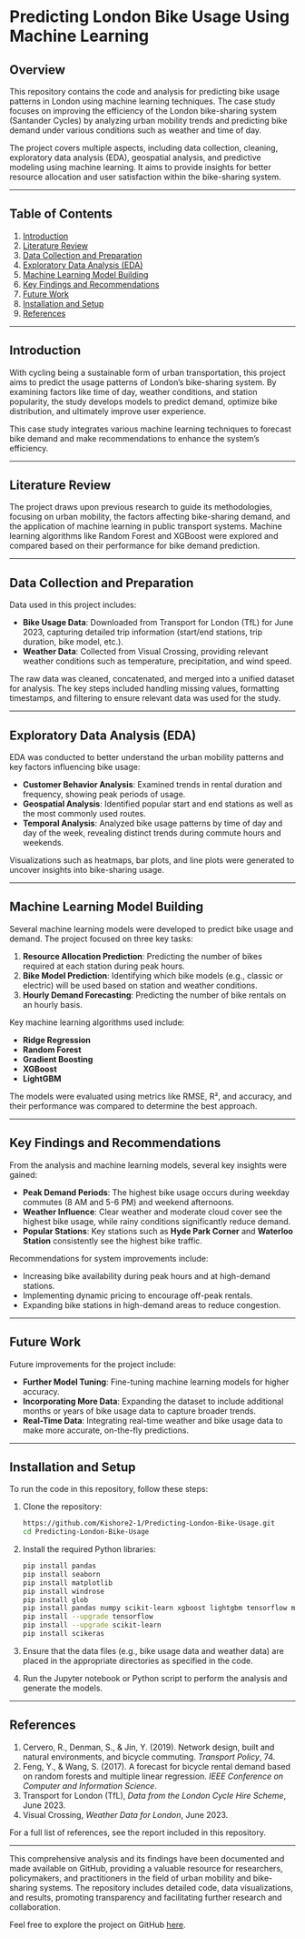 # Predicting London Bike Usage Using Machine Learning

## Overview

This repository contains the code and analysis for predicting bike usage patterns in London using machine learning techniques. The case study focuses on improving the efficiency of the London bike-sharing system (Santander Cycles) by analyzing urban mobility trends and predicting bike demand under various conditions such as weather and time of day.

The project covers multiple aspects, including data collection, cleaning, exploratory data analysis (EDA), geospatial analysis, and predictive modeling using machine learning. It aims to provide insights for better resource allocation and user satisfaction within the bike-sharing system.

---

## Table of Contents

1. [Introduction](#introduction)
2. [Literature Review](#literature-review)
3. [Data Collection and Preparation](#data-collection-and-preparation)
4. [Exploratory Data Analysis (EDA)](#exploratory-data-analysis-eda)
5. [Machine Learning Model Building](#machine-learning-model-building)
6. [Key Findings and Recommendations](#key-findings-and-recommendations)
7. [Future Work](#future-work)
8. [Installation and Setup](#installation-and-setup)
9. [References](#references)

---

## Introduction

With cycling being a sustainable form of urban transportation, this project aims to predict the usage patterns of London’s bike-sharing system. By examining factors like time of day, weather conditions, and station popularity, the study develops models to predict demand, optimize bike distribution, and ultimately improve user experience. 

This case study integrates various machine learning techniques to forecast bike demand and make recommendations to enhance the system’s efficiency.

---

## Literature Review

The project draws upon previous research to guide its methodologies, focusing on urban mobility, the factors affecting bike-sharing demand, and the application of machine learning in public transport systems. Machine learning algorithms like Random Forest and XGBoost were explored and compared based on their performance for bike demand prediction.

---

## Data Collection and Preparation

Data used in this project includes:
- **Bike Usage Data**: Downloaded from Transport for London (TfL) for June 2023, capturing detailed trip information (start/end stations, trip duration, bike model, etc.).
- **Weather Data**: Collected from Visual Crossing, providing relevant weather conditions such as temperature, precipitation, and wind speed.

The raw data was cleaned, concatenated, and merged into a unified dataset for analysis. The key steps included handling missing values, formatting timestamps, and filtering to ensure relevant data was used for the study.

---

## Exploratory Data Analysis (EDA)

EDA was conducted to better understand the urban mobility patterns and key factors influencing bike usage:
- **Customer Behavior Analysis**: Examined trends in rental duration and frequency, showing peak periods of usage.
- **Geospatial Analysis**: Identified popular start and end stations as well as the most commonly used routes.
- **Temporal Analysis**: Analyzed bike usage patterns by time of day and day of the week, revealing distinct trends during commute hours and weekends.

Visualizations such as heatmaps, bar plots, and line plots were generated to uncover insights into bike-sharing usage.

---

## Machine Learning Model Building

Several machine learning models were developed to predict bike usage and demand. The project focused on three key tasks:
1. **Resource Allocation Prediction**: Predicting the number of bikes required at each station during peak hours.
2. **Bike Model Prediction**: Identifying which bike models (e.g., classic or electric) will be used based on station and weather conditions.
3. **Hourly Demand Forecasting**: Predicting the number of bike rentals on an hourly basis.

Key machine learning algorithms used include:
- **Ridge Regression**
- **Random Forest**
- **Gradient Boosting**
- **XGBoost**
- **LightGBM**

The models were evaluated using metrics like RMSE, R², and accuracy, and their performance was compared to determine the best approach.

---

## Key Findings and Recommendations

From the analysis and machine learning models, several key insights were gained:
- **Peak Demand Periods**: The highest bike usage occurs during weekday commutes (8 AM and 5-6 PM) and weekend afternoons.
- **Weather Influence**: Clear weather and moderate cloud cover see the highest bike usage, while rainy conditions significantly reduce demand.
- **Popular Stations**: Key stations such as **Hyde Park Corner** and **Waterloo Station** consistently see the highest bike traffic.
  
Recommendations for system improvements include:
- Increasing bike availability during peak hours and at high-demand stations.
- Implementing dynamic pricing to encourage off-peak rentals.
- Expanding bike stations in high-demand areas to reduce congestion.

---

## Future Work

Future improvements for the project include:
- **Further Model Tuning**: Fine-tuning machine learning models for higher accuracy.
- **Incorporating More Data**: Expanding the dataset to include additional months or years of bike usage data to capture broader trends.
- **Real-Time Data**: Integrating real-time weather and bike usage data to make more accurate, on-the-fly predictions.
  
---

## Installation and Setup

To run the code in this repository, follow these steps:

1. Clone the repository:
   ```bash
   https://github.com/Kishore2-1/Predicting-London-Bike-Usage.git
   cd Predicting-London-Bike-Usage
   ```

2. Install the required Python libraries:
   ```bash
   pip install pandas
   pip install seaborn
   pip install matplotlib
   pip install windrose
   pip install glob
   pip install pandas numpy scikit-learn xgboost lightgbm tensorflow matplotlib seaborn
   pip install --upgrade tensorflow
   pip install --upgrade scikit-learn
   pip install scikeras
   ```

3. Ensure that the data files (e.g., bike usage data and weather data) are placed in the appropriate directories as specified in the code.

4. Run the Jupyter notebook or Python script to perform the analysis and generate the models.

---

## References

1. Cervero, R., Denman, S., & Jin, Y. (2019). Network design, built and natural environments, and bicycle commuting. *Transport Policy*, 74.
2. Feng, Y., & Wang, S. (2017). A forecast for bicycle rental demand based on random forests and multiple linear regression. *IEEE Conference on Computer and Information Science*.
3. Transport for London (TfL), *Data from the London Cycle Hire Scheme*, June 2023.
4. Visual Crossing, *Weather Data for London*, June 2023.

For a full list of references, see the report included in this repository.

---

This comprehensive analysis and its findings have been documented and made available on GitHub, providing a valuable resource for researchers, policymakers, and practitioners in the field of urban mobility and bike-sharing systems. The repository includes detailed code, data visualizations, and results, promoting transparency and facilitating further research and collaboration.

Feel free to explore the project on GitHub [here](https://github.com/Kishore2-1/Predicting-London-Bike-Usage).
